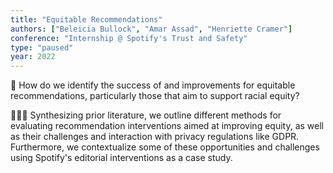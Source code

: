 ```yaml
---
title: "Equitable Recommendations"
authors: ["Beleicia Bullock", "Amar Assad", "Henriette Cramer"]
conference: "Internship @ Spotify's Trust and Safety"
type: "paused"
year: 2022
---
```


🧠 How do we identify the success of and improvements for equitable recommendations, particularly those that aim to support racial equity?

👩🏾‍🔬 Synthesizing prior literature, we outline different methods for evaluating recommendation interventions aimed at improving equity, as well as their challenges and interaction with privacy regulations like GDPR. Furthermore, we contextualize some of these opportunities and challenges using Spotify's editorial interventions as a case study.
